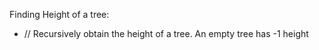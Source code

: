 

Finding Height of a tree:

- // Recursively obtain the height of a tree. An empty tree has -1 height